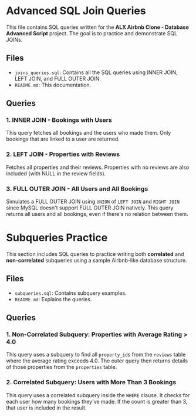 # Advanced SQL Join Queries

This file contains SQL queries written for the **ALX Airbnb Clone - Database Advanced Script** project. The goal is to practice and demonstrate SQL JOINs.

## Files

- `joins_queries.sql`: Contains all the SQL queries using INNER JOIN, LEFT JOIN, and FULL OUTER JOIN.
- `README.md`: This documentation.

## Queries

### 1. INNER JOIN - Bookings with Users
This query fetches all bookings and the users who made them. Only bookings that are linked to a user are returned.

### 2. LEFT JOIN - Properties with Reviews
Fetches all properties and their reviews. Properties with no reviews are also included (with NULL in the review fields).

### 3. FULL OUTER JOIN - All Users and All Bookings
Simulates a FULL OUTER JOIN using `UNION` of `LEFT JOIN` and `RIGHT JOIN` since MySQL doesn't support FULL OUTER JOIN natively. This query returns all users and all bookings, even if there's no relation between them.

# Subqueries Practice

This section includes SQL queries to practice writing both **correlated** and **non-correlated** subqueries using a sample Airbnb-like database structure.

## Files

- `subqueries.sql`: Contains subquery examples.
- `README.md`: Explains the queries.

## Queries

### 1. Non-Correlated Subquery: Properties with Average Rating > 4.0
This query uses a subquery to find all `property_id`s from the `reviews` table where the average rating exceeds 4.0. The outer query then returns details of those properties from the `properties` table.

### 2. Correlated Subquery: Users with More Than 3 Bookings
This query uses a correlated subquery inside the `WHERE` clause. It checks for each user how many bookings they've made. If the count is greater than 3, that user is included in the result.
